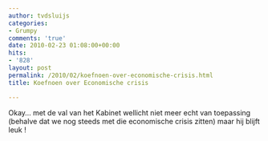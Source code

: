 ```yaml
---
author: tvdsluijs
categories:
- Grumpy
comments: 'true'
date: 2010-02-23 01:08:00+00:00
hits:
- '828'
layout: post
permalink: /2010/02/koefnoen-over-economische-crisis.html
title: Koefnoen over Economische crisis

---
```

Okay… met de val van het Kabinet wellicht niet meer echt van toepassing (behalve dat we nog steeds met die economische crisis zitten) maar hij blijft leuk !